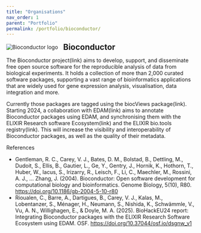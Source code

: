 ```yaml
---
title: "Organisations"
nav_order: 1
parent: "Portfolio"
permalink: /portfolio/bioconductor/
---
```


<div style="display: flex; align-items: center; gap: 1em; margin-bottom: 1em;">
  <img src="{{ '/assets/images/Bioconductor_resized.png' | relative_url }}" alt="Bioconductor logo" style="height: auto;">
  <h2 style="margin: 0;">Bioconductor</h2>
</div>

The Bioconductor project(link) aims to develop, support, and disseminate free open source software for the reproducible analysis of data from biological experiments. It holds a collection of more than 2,000 curated software packages, supporting a vast range of bioinformatics applications that are widely used for gene expression analysis, visualisation, data integration and more.

Currently those packages are tagged using the biocViews package(link). Starting 2024, a collaboration with EDAM(link) aims to annotate Bioconductor packages using EDAM, and synchronising them with the ELIXIR Research software Ecosystem(link) and the ELIXIR bio.tools registry(link). This will increase the visibility and interoperability of Bioconductor packages, as well as the quality of their metadata. 

References

* Gentleman, R. C., Carey, V. J., Bates, D. M., Bolstad, B., Dettling, M., Dudoit, S., Ellis, B., Gautier, L., Ge, Y., Gentry, J., Hornik, K., Hothorn, T., Huber, W., Iacus, S., Irizarry, R., Leisch, F., Li, C., Maechler, M., Rossini, A. J., … Zhang, J. (2004). Bioconductor: Open software development for computational biology and bioinformatics. Genome Biology, 5(10), R80. https://doi.org/10.1186/gb-2004-5-10-r80
* Rioualen, C., Barre, A., Dartigues, B., Carey, V. J., Kalas, M., Lobentanzer, S., Ménager, H., Neumann, S., Nishida, K., Schwämmle, V., Vu, A. N., Willighagen, E., & Doyle, M. A. (2025). BioHackEU24 report: Integrating Bioconductor packages with the ELIXIR Research Software Ecosystem using EDAM. OSF. https://doi.org/10.37044/osf.io/dsgnw_v1
